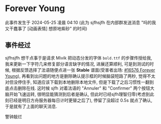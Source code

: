 # Forever Young

此事件发生于 2024-05-25 凌晨 04:10 (此为 sjfhsjfh 在内部群发送消息 "吗的我又干蠢事了 [动画表情] 想原地紫砂" 的时间)

## 事件经过

sjfhsjfh 想干点事于是请求 Mivik 把动态分发的字体 `bold.ttf` 的步骤传授给我, 我来更新一下字符几来修复部分语言缺字的情况, 进展还算顺利, 可是到测试的时候, 根据反馈选择了法语随便点进一张 **Stable** 谱面(受害者出场: [#16576 Forever Young](https://phira.moe/chart/16576)), 再看到出问题的地方是删除确认提示框的时候脑袋短路了两秒, 觉得不太对但没停住手, 知道应该下载到本地删除本地文件, 但是下载了之后习惯性一翻到底点击删除在线. 这时候 sjfh 对着法语的 "Annuler" 和 "Confirmer" 两个按钮大脑开始飞速运转, 很明显能猜测到后者是确认, 但此时已经sjfh理智归零(考虑到此刻已经是明日方舟服务器每日计时更替之后了), 停留了没超过 0.5s 就点了确认, 于是就有了上面的聊天消息.

警钟敲烂
